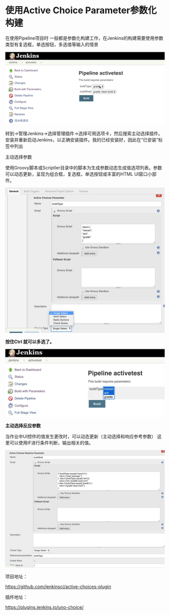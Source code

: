 # 使用Active Choice Parameter参数化构建

在使用Pipeline项目时 一般都是参数化构建工作，在Jenkins的构建需要使用参数类型有复选框，单选按钮，多选值等输入的情景

![Alt Image Text](../images/chap1_1_1.gif "Body image")

转到→管理Jenkins→选择管理插件→选择可用选项卡，然后搜索主动选择插件。安装并重新启动Jenkins，以正确安装插件。我的已经安装好，因此在“已安装”标签中列出

主动选择参数

使用Groovy脚本或Scriptler目录中的脚本为生成参数动态生成值选项列表。参数可以动态更新，呈现为组合框，复选框，单选按钮或丰富的HTML UI窗口小部件。

![Alt Image Text](../images/chap1_1_2.jpeg "Body image")

**按住Ctrl 就可以多选了。**

![Alt Image Text](../images/chap1_1_3.jpeg "Body image")

**主动选择反应参数**

当作业中UI控件的值发生更改时，可以动态更新（主动选择和响应参考参数） 这里可以使用IF进行条件判断，输出相关的值。

![Alt Image Text](../images/chap1_1_4.jpeg "Body image")

项目地址：

https://github.com/jenkinsci/active-choices-plugin

插件地址：

https://plugins.jenkins.io/uno-choice/
